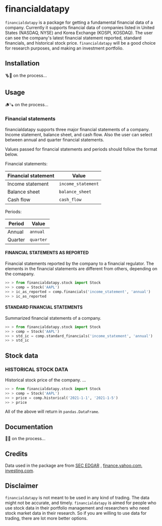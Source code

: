 # financialdatapy

`financialdatapy` is a package for getting a fundamental financial data of a company. Currently it supports financial
data of companies listed in United States (NASDAQ, NYSE) and Korea Exchange (KOSPI, KOSDAQ). The user can see the
company's latest financial statement reported, standard financials, and historical stock price. `financialdatapy` will
be a good choice for research purposes, and making an investment portfolio.

## Installation

🪜🔨 on the process...

## Usage

🪵🪚 on the process...

### Financial statements

financialdatapy supports three major financial statements of a company. Income statement, balance sheet, and cash flow.
Also the user can select between annual and quarter financial statements.

Values passed for financial statements and periods should follow the format below.

Financial statements:

| Financial statement | Value              |
| ------------------- | ------------------ |
| Income statement    | `income_statement` |
| Balance sheet       | `balance_sheet`    |
| Cash flow           | `cash_flow`        |

Periods:

| Period  | Value     |
| ------- | --------- |
| Annual  | `annual`  |
| Quarter | `quarter` |

#### FINANCIAL STATEMENTS AS REPORTED

Financial statements reported by the company to a financial regulator. The elements in the financial statements are
different from others, depending on the comapany.

```python
>> > from financialdatapy.stock import Stock
>> > comp = Stock('AAPL')
>> > ic_as_reported = comp.financials('income_statement', 'annual')
>> > ic_as_reported
```

#### STANDARD FINANCIAL STATEMENTS

Summarized financial statements of a company.

```python
>> > from financialdatapy.stock import Stock
>> > comp = Stock('AAPL')
>> > std_ic = comp.standard_financials('income_statement', 'annual')
>> > std_ic
```

## Stock data

### HISTORICAL STOCK DATA

Historical stock price of the company. ...

```python
>> > from financialdatapy.stock import Stock
>> > comp = Stock('AAPL')
>> > price = comp.historical('2021-1-1', '2021-1-5')
>> > price
```

All of the above will return in `pandas.DataFrame`.

## Documentation

🔩🔧 on the process...

## Credits

Data used in the package are from [SEC EDGAR](https://www.sec.gov/os/accessing-edgar-data)
, [finance.yahoo.com](https://finance.yahoo.com/), [investing.com](https://www.investing.com/).

## Disclaimer

`financialdatapy` is not meant to be used in any kind of trading. The data might not be accurate, and timely.
`financialdatapy` is aimed for people who use stock data in their portfolio management and researchers who need stock
market data in their research. So if you are willing to use data for trading, there are lot more better options.
